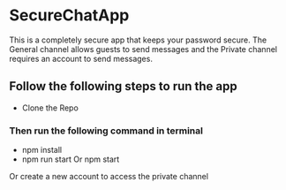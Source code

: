 # SecureChatApp
This is a completely secure app that keeps your password secure. The General channel allows guests to send messages and the Private channel requires an account to send messages.
## Follow the following steps to run the app
* Clone the Repo
### Then run the following command in terminal
* npm install
* npm run start Or npm start


Or create a new account to access the private channel
